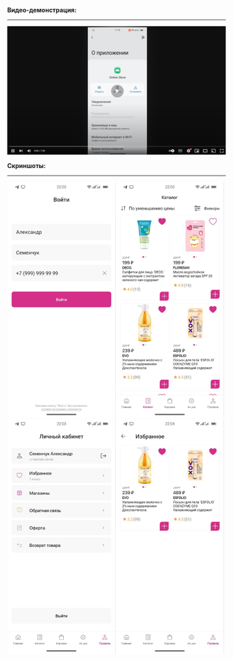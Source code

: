 **Видео-демонстрация:**
****
[![Смотреть](https://github.com/footgear404/OnlineStore/blob/main/git_imgs/youtube_screenshot.jpg)](https://www.youtube.com/watch?v=ggEfmiZ_y2Y)

**Скриншоты:**
****
<img src="https://github.com/footgear404/OnlineStore/blob/main/git_imgs/screensh_1.jpg" alt="drawing" width="250"/><img src="https://github.com/footgear404/OnlineStore/blob/main/git_imgs/screensh_2.jpg" alt="drawing" width="250"/><img src="https://github.com/footgear404/OnlineStore/blob/main/git_imgs/screensh_3.jpg" alt="drawing" width="250"/><img src="https://github.com/footgear404/OnlineStore/blob/main/git_imgs/screensh_4.jpg" alt="drawing" width="250"/>
